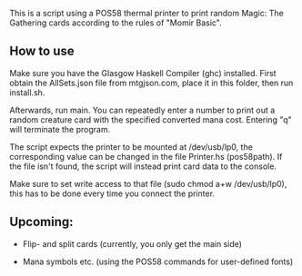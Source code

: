 This is a script using a POS58 thermal printer to print random Magic: The Gathering cards according to the rules of "Momir Basic".


How to use
----------

Make sure you have the Glasgow Haskell Compiler (ghc) installed. First obtain the AllSets.json file from mtgjson.com, place it in this folder, then run install.sh.

Afterwards, run main. You can repeatedly enter a number to print out a random creature card with the specified converted mana cost. Entering "q" will terminate the program.

The script expects the printer to be mounted at /dev/usb/lp0, the corresponding value can be changed in the file Printer.hs (pos58path).
If the file isn't found, the script will instead print card data to the console.

Make sure to set write access to that file (sudo chmod a+w /dev/usb/lp0), this has to be done every time you connect the printer.

Upcoming:
---------

 * Flip- and split cards (currently, you only get the main side)

 * Mana symbols etc. (using the POS58 commands for user-defined fonts)
